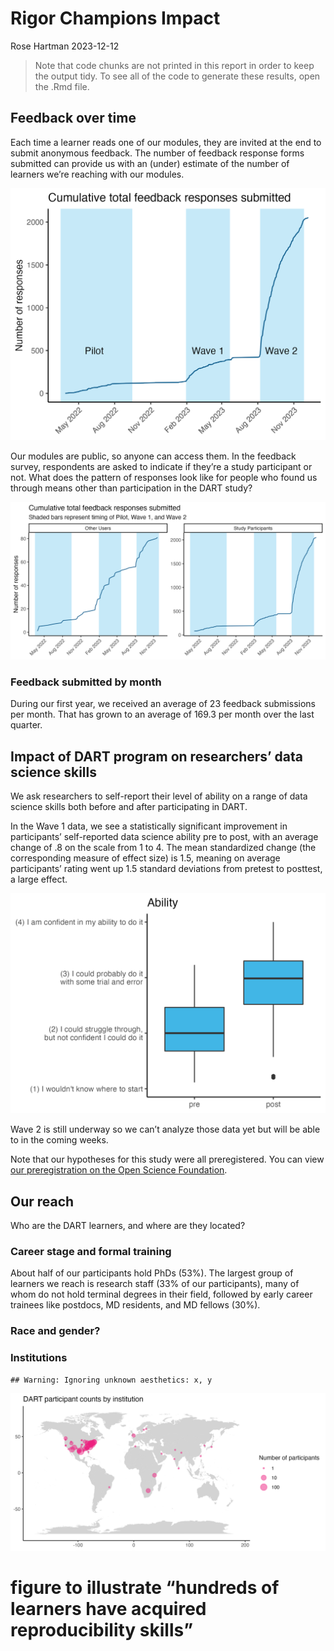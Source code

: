 Rigor Champions Impact
================
Rose Hartman
2023-12-12

> Note that code chunks are not printed in this report in order to keep
> the output tidy. To see all of the code to generate these results,
> open the .Rmd file.

## Feedback over time

Each time a learner reads one of our modules, they are invited at the
end to submit anonymous feedback. The number of feedback response forms
submitted can provide us with an (under) estimate of the number of
learners we’re reaching with our modules.

![](../figures/feedback_over_time.png)

Our modules are public, so anyone can access them. In the feedback
survey, respondents are asked to indicate if they’re a study participant
or not. What does the pattern of responses look like for people who
found us through means other than participation in the DART study?

![](../figures/feedback_over_time_nonparticipants.png)

### Feedback submitted by month

During our first year, we received an average of 23 feedback submissions
per month. That has grown to an average of 169.3 per month over the last
quarter.

## Impact of DART program on researchers’ data science skills

We ask researchers to self-report their level of ability on a range of
data science skills both before and after participating in DART.

In the Wave 1 data, we see a statistically significant improvement in
participants’ self-reported data science ability pre to post, with an
average change of .8 on the scale from 1 to 4. The mean standardized
change (the corresponding measure of effect size) is 1.5, meaning on
average participants’ rating went up 1.5 standard deviations from
pretest to posttest, a large effect.

![](../figures/ability_boxplot.png)

Wave 2 is still underway so we can’t analyze those data yet but will be
able to in the coming weeks.

Note that our hypotheses for this study were all preregistered. You can
view [our preregistration on the Open Science
Foundation](https://osf.io/zmnr6/?view_only=2d26a411c57d49aca1754b8920e57a71).

## Our reach

Who are the DART learners, and where are they located?

### Career stage and formal training

About half of our participants hold PhDs (53%). The largest group of
learners we reach is research staff (33% of our participants), many of
whom do not hold terminal degrees in their field, followed by early
career trainees like postdocs, MD residents, and MD fellows (30%).

### Race and gender?

### Institutions

    ## Warning: Ignoring unknown aesthetics: x, y

![](../figures/participant_geocodes.png)

# figure to illustrate “hundreds of learners have acquired reproducibility skills”
